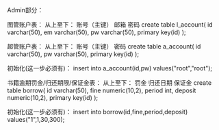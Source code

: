 Admin部分：

图管账户表：
从上至下：
账号（主键）
邮箱
密码
create table l_account(
id varchar(50),
em varchar(50),
pw varchar(50),
primary key(id)
);

超管账户表：
从上至下：
账号（主键）
密码
create table a_account(
id varchar(50),
pw varchar(50),
primary key(id)
);

初始化(这一步必须有)：
insert into a_account(id,pw) values("root","root");


书籍逾期罚金/归还期限/保证金表：
从上至下：
罚金
归还日期
保证金
create table borrow(
id varchar(50),
fine numeric(10,2),
period int,
deposit numeric(10,2),
primary key(id)
);

初始化(这一步必须有)：
insert into borrow(id,fine,period,deposit) values("1",1,30,300);
